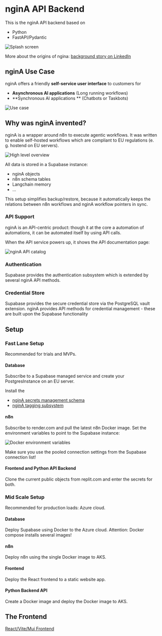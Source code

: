 # nginA API Backend
This is the nginA API backend based on
* Python
* FastAPI/Pydantic

![Splash screen](/docs/splash-screen.jpg)

More about the origins of ngina: [background story on LinkedIn](https://www.linkedin.com/pulse/5-challenges-agentaiand-how-inspired-me-build-better-content-g%C3%B6llner-l7jrf)

## nginA Use Case
nginA offers a friendly **self-service user interface** to customers for
* **Asynchronous AI applications** (Long running workflows)
* **Synchronous AI applications ** (Chatbots or Taskbots)

![Use case](/docs/ngina-usecase.jpg)

## Why was nginA invented?
nginA is a wrapper around n8n to execute agentic workflows. It was
written to enable self-hosted workflows which are compliant to
EU regulations (e. g. hostend on EU servers).

![High level overview](/docs/high-level-overview.jpg)

All data is stored in a Supabase instance:
* nginA objects
* n8n schema tables
* Langchain memory
* ...

This setup simplifies backup/restore, because it automatically keeps
the relations between n8n workflows and nginA workflow pointers in sync.

### API Support
nginA is an API-centric product: though it at the core a automation of automations, it 
can be automated itself by using API calls.

When the API service powers up, it shows the API documentation page:

![nginA API catalog](/docs/backend-api-doc.jpg)

### Authentication
Supabase provides the authentication subsystem which is extended by
several nginA API methods.

### Credential Store
Supabase provides the secure credential store via the PostgreSQL vault
extension. nginA provides API methods for credential management - these
are built upon the Supabase functionality

## Setup

### Fast Lane Setup
Recommended for trials and MVPs. 
#### Database
Subscribe to a Supabase managed service and create your PostgresInstance on an EU server.

Install the 
* [nginA secrets management schema](docs/secrets-management.MD)
* [nginA tagging subsystem](docs/tagging-subsystem.MD)

 
#### n8n
Subscribe to render.com and pull the latest n8n Docker image.
Set the environment variables to point to the Supabase instance:

![Docker environment variables](/docs/render-com-params-n8n-anonymous.jpg)

Make sure you use the pooled connection settings from the Supabase connection list!

#### Frontend and Python API Backend
Clone the current public objects from replit.com and enter the secrets
for both.

### Mid Scale Setup
Recommended for production loads: Azure cloud.
#### Database
Deploy Supabase using Docker to the Azure cloud. Attention: Docker compose installs several images!
#### n8n
Deploy n8n using the single Docker image to AKS.
#### Frontend
Deploy the React frontend to a static website app.
#### Python Backend API
Create a Docker image and deploy the Docker image to AKS.

## The Frontend
[React/Vite/Mui Frontend](https://github.com/BulloRosso/nginA-Frontend)